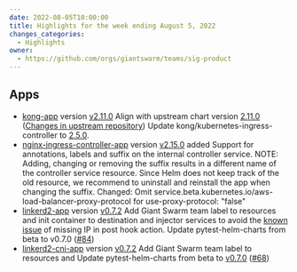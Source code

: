 ```yaml
---
date: 2022-08-05T10:00:00
title: Highlights for the week ending August 5, 2022
changes_categories:
  - Highlights
owner:
  - https://github.com/orgs/giantswarm/teams/sig-product
---
```


## Apps
- [kong-app](https://github.com/giantswarm/kong-app) version [v2.11.0](https://github.com/giantswarm/kong-app/blob/master/CHANGELOG.md#2110---2022-08-03) Align with upstream chart version [2.11.0](https://github.com/Kong/charts/releases/tag/kong-2.11.0) ([Changes in upstream repository](https://github.com/Kong/charts/compare/kong-2.8.2...kong-2.11.0)) Update kong/kubernetes-ingress-controller to [2.5.0](https://github.com/Kong/kubernetes-ingress-controller/releases/tag/v2.5.0).
- [nginx-ingress-controller-app](https://github.com/giantswarm/nginx-ingress-controller-app) version [v2.15.0](https://github.com/giantswarm/nginx-ingress-controller-app/blob/master/CHANGELOG.md#2150---2022-08-03) added Support for annotations, labels and suffix on the internal controller service.
NOTE: Adding, changing or removing the suffix results in a different name of the controller service resource. Since Helm does not keep track of the old resource, we recommend to uninstall and reinstall the app when changing the suffix. Changed: Omit service.beta.kubernetes.io/aws-load-balancer-proxy-protocol for use-proxy-protocol: "false"
- [linkerd2-app](https://github.com/giantswarm/linkerd2-app) version [v0.7.2](https://github.com/giantswarm/linkerd2-app/blob/master/CHANGELOG.md#072---2022-08-03) Add Giant Swarm team label to resources and init container to destination and injector services to avoid the [known issue](https://github.com/projectcalico/calico/issues/3499) of missing IP in post hook action. Update pytest-helm-charts from beta to v0.7.0 ([#84](https://github.com/giantswarm/linkerd2-app/pull/84))
- [linkerd2-cni-app](https://github.com/giantswarm/linkerd2-cni-app) version [v0.7.2](https://github.com/giantswarm/linkerd2-cni-app/blob/master/CHANGELOG.md#072---2022-08-03) Add Giant Swarm team label to resources and Update pytest-helm-charts from beta to [v0.7.0](https://github.com/giantswarm/pytest-helm-charts/blob/master/CHANGELOG.md) ([#68](https://github.com/giantswarm/linkerd2-cni-app/pull/68))
